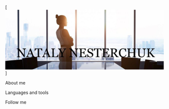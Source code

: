 [![Header](https://github.com/natalyVozna/natalyVozna/blob/main/assets/header.jpeg)]

About me

Languages and tools

Follow me
